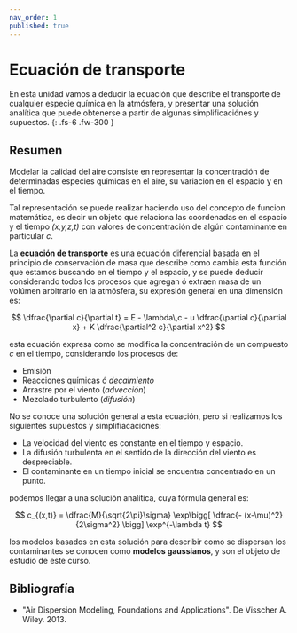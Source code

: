 ```yaml
---
nav_order: 1
published: true
---
```


# Ecuación de transporte

En esta unidad vamos a deducir la ecuación que describe el transporte de cualquier especie química en la atmósfera, y presentar una solución analítica que puede obtenerse a partir de algunas simplificaciónes y supuestos.
{: .fs-6 .fw-300 }

<!-- center><iframe max-width="400" aspect-ratio="0.5625" src="https://www.youtube.com/embed/MUQfKFzIOeU" frameborder="0" allow="accelerometer; autoplay; encrypted-media; gyroscope; picture-in-picture" 
allowfullscreen>
</iframe></center -->


## Resumen

Modelar la calidad del aire consiste en representar la concentración de determinadas especies químicas en el aire, su variación en el espacio y en el tiempo. 

Tal representación se puede realizar haciendo uso del concepto de funcion matemática, es decir un objeto que relaciona las coordenadas en el espacio y el tiempo *(x,y,z,t)* con valores de concentración de algún contaminante en particular *c*.

La **ecuación de transporte** es una ecuación diferencial basada en el principio de conservación de masa que describe como cambia esta función que estamos buscando en el tiempo y el espacio, y se puede deducir considerando todos los procesos que agregan ó extraen masa de un volúmen arbitrario en la atmósfera, su expresión general en una dimensión es:

  $$
  \dfrac{\partial c}{\partial t} = E - \lambda\,c - u \dfrac{\partial c}{\partial x} + K \dfrac{\partial^2 c}{\partial x^2} 
  $$

esta ecuación expresa como se modifica la concentración de un compuesto *c* en el tiempo, considerando los procesos de:
+ Emisión
+ Reacciones químicas ó *decaimiento*
+ Arrastre por el viento (*advección*)
+ Mezclado turbulento (*difusión*)

No se conoce una solución general a esta ecuación, pero si realizamos los siguientes supuestos y simplifiacaciones:
- La velocidad del viento es constante en el tiempo y espacio.
- La difusión turbulenta en el sentido de la dirección del viento es despreciable.
- El contaminante en un tiempo inicial se encuentra concentrado en un punto.

podemos llegar a una solución analítica, cuya fórmula general es:

  $$ 
  c_{(x,t)} = \dfrac{M}{\sqrt{2\pi}\sigma} \exp\bigg[ \dfrac{- (x-\mu)^2}{2\sigma^2}  \bigg] \exp^{-\lambda t}
  $$

los modelos basados en esta solución para describir como se dispersan los contaminantes se conocen como **modelos gaussianos**, y son el objeto de estudio de este curso.

## Bibliografía
- "Air Dispersion Modeling, Foundations and Applications". De Visscher A. Wiley. 2013.

